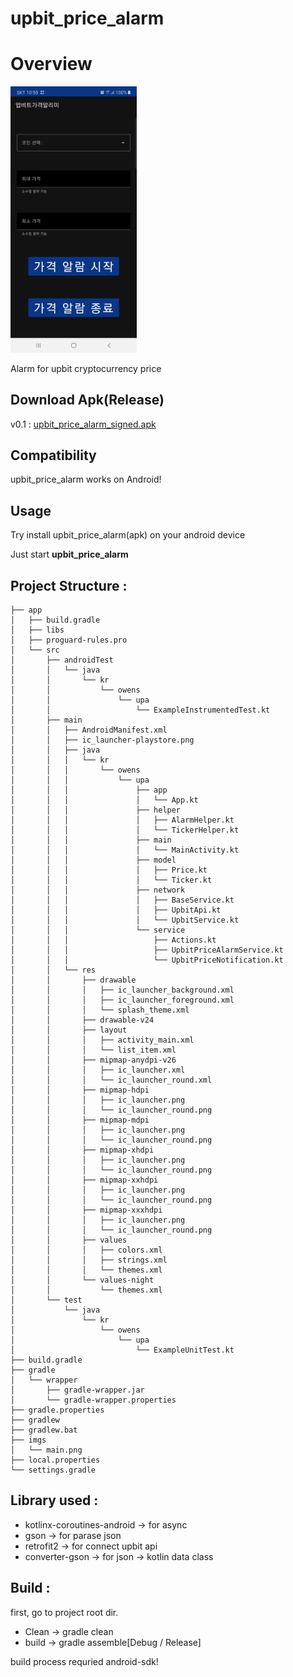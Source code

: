# upbit_price_alarm
# Overview
<img src="https://github.com/owen151128/upbit_price_alarm/blob/master/imgs/main.png?raw=true" width="40%" height="40%" />


Alarm for upbit cryptocurrency price

## Download Apk(Release)
v0.1 : [upbit_price_alarm_signed.apk](https://github.com/owen151128/upbit_price_alarm/raw/master/apk/upbit_price_alarm_signed.apk)

## Compatibility
upbit_price_alarm works on Android!

## Usage
Try install upbit_price_alarm(apk) on your android device

Just start **upbit_price_alarm**

## Project Structure : 
```
├── app
│   ├── build.gradle
│   ├── libs
│   ├── proguard-rules.pro
│   └── src
│       ├── androidTest
│       │   └── java
│       │       └── kr
│       │           └── owens
│       │               └── upa
│       │                   └── ExampleInstrumentedTest.kt
│       ├── main
│       │   ├── AndroidManifest.xml
│       │   ├── ic_launcher-playstore.png
│       │   ├── java
│       │   │   └── kr
│       │   │       └── owens
│       │   │           └── upa
│       │   │               ├── app
│       │   │               │   └── App.kt
│       │   │               ├── helper
│       │   │               │   ├── AlarmHelper.kt
│       │   │               │   └── TickerHelper.kt
│       │   │               ├── main
│       │   │               │   └── MainActivity.kt
│       │   │               ├── model
│       │   │               │   ├── Price.kt
│       │   │               │   └── Ticker.kt
│       │   │               ├── network
│       │   │               │   ├── BaseService.kt
│       │   │               │   ├── UpbitApi.kt
│       │   │               │   └── UpbitService.kt
│       │   │               └── service
│       │   │                   ├── Actions.kt
│       │   │                   ├── UpbitPriceAlarmService.kt
│       │   │                   └── UpbitPriceNotification.kt
│       │   └── res
│       │       ├── drawable
│       │       │   ├── ic_launcher_background.xml
│       │       │   ├── ic_launcher_foreground.xml
│       │       │   └── splash_theme.xml
│       │       ├── drawable-v24
│       │       ├── layout
│       │       │   ├── activity_main.xml
│       │       │   └── list_item.xml
│       │       ├── mipmap-anydpi-v26
│       │       │   ├── ic_launcher.xml
│       │       │   └── ic_launcher_round.xml
│       │       ├── mipmap-hdpi
│       │       │   ├── ic_launcher.png
│       │       │   └── ic_launcher_round.png
│       │       ├── mipmap-mdpi
│       │       │   ├── ic_launcher.png
│       │       │   └── ic_launcher_round.png
│       │       ├── mipmap-xhdpi
│       │       │   ├── ic_launcher.png
│       │       │   └── ic_launcher_round.png
│       │       ├── mipmap-xxhdpi
│       │       │   ├── ic_launcher.png
│       │       │   └── ic_launcher_round.png
│       │       ├── mipmap-xxxhdpi
│       │       │   ├── ic_launcher.png
│       │       │   └── ic_launcher_round.png
│       │       ├── values
│       │       │   ├── colors.xml
│       │       │   ├── strings.xml
│       │       │   └── themes.xml
│       │       └── values-night
│       │           └── themes.xml
│       └── test
│           └── java
│               └── kr
│                   └── owens
│                       └── upa
│                           └── ExampleUnitTest.kt
├── build.gradle
├── gradle
│   └── wrapper
│       ├── gradle-wrapper.jar
│       └── gradle-wrapper.properties
├── gradle.properties
├── gradlew
├── gradlew.bat
├── imgs
│   └── main.png
├── local.properties
└── settings.gradle
```

## Library used : 
- kotlinx-coroutines-android -> for async
- gson -> for parase json
- retrofit2 -> for connect upbit api
- converter-gson -> for json -> kotlin data class

## Build :
first, go to project root dir.
- Clean -> gradle clean
- build -> gradle assemble[Debug / Release]

build process requried android-sdk!
